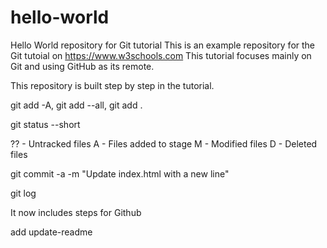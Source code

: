 # hello-world
Hello World repository for Git tutorial
This is an example repository for the Git tutoial on https://www.w3schools.com
This tutorial focuses mainly on Git and using GitHub as its remote.

This repository is built step by step in the tutorial.

git add -A, git add --all, git add .

git status --short

?? - Untracked files
A - Files added to stage
M - Modified files
D - Deleted files

git commit -a -m "Update index.html with a new line"

git log

It now includes steps for Github

add update-readme